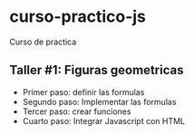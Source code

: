 # curso-practico-js
Curso de practica

## Taller #1: Figuras geometricas

- Primer paso: definir las formulas
- Segundo paso: Implementar las formulas
- Tercer paso: crear funciones
- Cuarto paso: Integrar Javascript con HTML